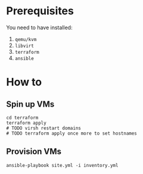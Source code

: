 # Prerequisites

You need to have installed:

1. `qemu/kvm`
1. `libvirt`
1. `terraform`
1. `ansible`

# How to

## Spin up VMs

```
cd terraform
terraform apply
# TODO virsh restart domains
# TODO terraform apply once more to set hostnames
```

## Provision VMs

```
ansible-playbook site.yml -i inventory.yml
```
